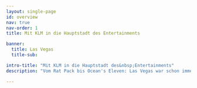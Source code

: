 ```yaml
---
layout: single-page
id: overview
nav: true
nav-order: 1
title: Mit KLM in die Hauptstadt des Entertainments

banner:
  title: Las Vegas
  title-sub:

intro-title: "Mit KLM in die Hauptstadt des&nbsp;Entertainments"
description: "Vom Rat Pack bis Ocean's Eleven: Las Vegas war schon immer Verführung und Inspiration. Als Oase in der Wüste, Heiratsmetropole und Legende im Nachtleben jongliert Vegas mit vielen Identitäten. Eins ist sicher: es lohnt sich hinter die Fassade zu blicken. Was macht Vegas wirklich aus? Fliegen Sie mit KLM hin und finden Sie es raus!"

---
```

